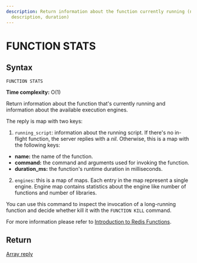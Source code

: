 ```yaml
---
description: Return information about the function currently running (name,
  description, duration)
---
```


# FUNCTION STATS

## Syntax

    FUNCTION STATS 

**Time complexity:** O(1)

Return information about the function that's currently running and information about the available execution engines.

The reply is map with two keys:

1. `running_script`: information about the running script.
  If there's no in-flight function, the server replies with a _nil_.
  Otherwise, this is a map with the following keys:
  * **name:** the name of the function.
  * **command:** the command and arguments used for invoking the function.
  * **duration_ms:** the function's runtime duration in milliseconds.
2. `engines`: this is a map of maps. Each entry in the map represent a single engine.
   Engine map contains statistics about the engine like number of functions and number of libraries.


You can use this command to inspect the invocation of a long-running function and decide whether kill it with the `FUNCTION KILL` command.

For more information please refer to [Introduction to Redis Functions](https://redis.io/topics/functions-intro).

## Return

[Array reply](https://redis.io/docs/reference/protocol-spec#resp-arrays)